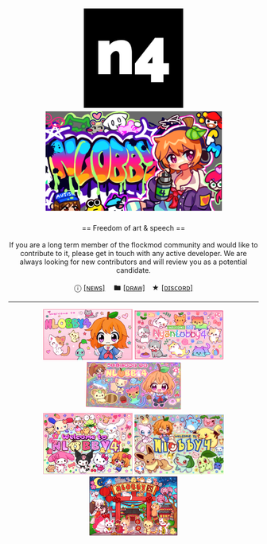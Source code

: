 <!-- ############################################# -->
<!-- Links -->

<!-- 
  Shields: https://shields.io/
  UTF8 Art: http://aa.en.utf8art.com/
  ASCII Art: https://www.asciiart.eu/
  ASCII Banners: https://patorjk.com/software/taag/
  Unicode Characters: https://www.amp-what.com/
  Braille Art: https://emojicombos.com/
  Spaces: https://jkorpela.fi/chars/spaces.html
  Color for SVG artworks: #6C757D / #F8F9FA
-- >

<!-- ############################################# -->
<!-- Header -->

<h1 align="center">
  <img width="200" src="https://raw.githubusercontent.com/nlobby4/.organization/refs/heads/main/Logos/nlobby4/n4_black_pfp.png" alt="art-header"><img width="355" src="https://raw.githubusercontent.com/nlobby4/.organization/refs/heads/main/Banners/cotton_nlobbyswag.png" alt="header">
</h1>

<div align="center">
  <p>
    == Freedom of art & speech ==<br><br>
    If you are a long term member of the flockmod community and would like to contribute to it, please get in touch with any active developer. We are always looking for new contributors and will review you as a potential candidate.
    <br>
    <br>
    ⓘ <a href="https://flockmod.com/news/">​[ɴᴇᴡs]​</a> 
    🖿 <a href="https://flockmod.com/r/nlobby4">​[ᴅʀᴀᴡ]​</a>
     ★ <a href="https://discord.gg/flockmod">​[ᴅɪsᴄᴏʀᴅ]​</a>
  </p>
</div>

---

<!-- ############################################# -->
<!-- Main Area -->

<div align="center">
  <img width="180" src="./media/images/alcornia_asd.gif" alt="banner4">
  <img width="180" src="./media/images/image-1047419.png" alt="banner5">
  <img width="195" src="media/images/alcornia_welcome_to_nlobby.png" alt="banner6">
</div>

<div align="center">
  <img width="180" src="./media/images/alc_edit_image-1039703.png" alt="banner1">
  <img width="180" src="./media/images/cut0000009.png" alt="banner2">
  <img width="180" src="./media/images/jj2.png" alt="banner3">
</div>

<!-- ############################################# -->
<!-- References -->
